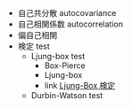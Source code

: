 - 自己共分散 autocovariance
- 自己相関係数 autocorrelation
- 偏自己相関
- 検定 test
    - Ljung-box test
        - Box-Pierce
        - Ljung-box
        - link
            [Ljung-Box 検定](https://hkawabata.github.io/technical-note/note/Math/statistics/hypothesis-testing/ljung-box-testing.html)
    - Durbin-Watson test